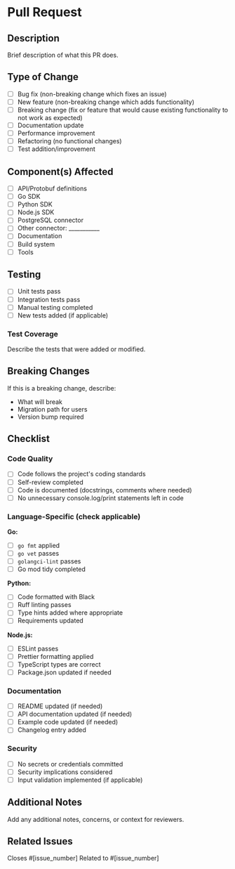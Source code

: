 # Pull Request

## Description

Brief description of what this PR does.

## Type of Change

- [ ] Bug fix (non-breaking change which fixes an issue)
- [ ] New feature (non-breaking change which adds functionality)
- [ ] Breaking change (fix or feature that would cause existing functionality to not work as expected)
- [ ] Documentation update
- [ ] Performance improvement
- [ ] Refactoring (no functional changes)
- [ ] Test addition/improvement

## Component(s) Affected

- [ ] API/Protobuf definitions
- [ ] Go SDK
- [ ] Python SDK
- [ ] Node.js SDK
- [ ] PostgreSQL connector
- [ ] Other connector: ___________
- [ ] Documentation
- [ ] Build system
- [ ] Tools

## Testing

- [ ] Unit tests pass
- [ ] Integration tests pass
- [ ] Manual testing completed
- [ ] New tests added (if applicable)

### Test Coverage

Describe the tests that were added or modified.

## Breaking Changes

If this is a breaking change, describe:
- What will break
- Migration path for users
- Version bump required

## Checklist

### Code Quality
- [ ] Code follows the project's coding standards
- [ ] Self-review completed
- [ ] Code is documented (docstrings, comments where needed)
- [ ] No unnecessary console.log/print statements left in code

### Language-Specific (check applicable)

**Go:**
- [ ] `go fmt` applied
- [ ] `go vet` passes
- [ ] `golangci-lint` passes
- [ ] Go mod tidy completed

**Python:**
- [ ] Code formatted with Black
- [ ] Ruff linting passes
- [ ] Type hints added where appropriate
- [ ] Requirements updated

**Node.js:**
- [ ] ESLint passes
- [ ] Prettier formatting applied
- [ ] TypeScript types are correct
- [ ] Package.json updated if needed

### Documentation
- [ ] README updated (if needed)
- [ ] API documentation updated (if needed)
- [ ] Example code updated (if needed)
- [ ] Changelog entry added

### Security
- [ ] No secrets or credentials committed
- [ ] Security implications considered
- [ ] Input validation implemented (if applicable)

## Additional Notes

Add any additional notes, concerns, or context for reviewers.

## Related Issues

Closes #[issue_number]
Related to #[issue_number]